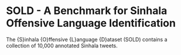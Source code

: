 # SOLD - A Benchmark for Sinhala Offensive Language Identification

The {S}inhala {O}ffensive {L}anguage {D}ataset (SOLD) contains a collection of 10,000 annotated Sinhala tweets.


